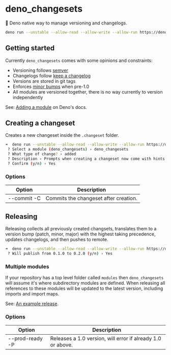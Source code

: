 # deno_changesets

🦕 Deno native way to manage versioning and changelogs.

```bash
deno run --unstable --allow-read --allow-write --allow-run https://deno.land/x/deno_changesets/main.ts --help
```

## Getting started

Currently `deno_changesets` comes with some opinions and constraints:

- Versioning follows [semver](https://semver.org)
- Changelogs follow [keep a changelog](https://keepachangelog.com/en/1.0.0/)
- Versions are stored in git tags
- Enforces
  [minor bumps](https://semver.org/#how-should-i-deal-with-revisions-in-the-0yz-initial-development-phase)
  when pre-1.0
- All modules are versioned together, there is no way currently to version
  independently

See: [Adding a module](https://deno.land/add_module) on Deno's docs.

## Creating a changeset

Creates a new changeset inside the `.changeset` folder.

```bash
➜  deno run --unstable --allow-read --allow-write --allow-run https://deno.land/x/deno_changesets/main.ts create
 ? Select a module (deno_changesets) › deno_changesets
 ? What type of change? › added
 ? Description › Prompts when creating a changeset now come with hints.
 ? Confirm (y/n) › Yes
```

### Options

| Option      | Description                           |
| ----------- | ------------------------------------- |
| --commit -C | Commits the changeset after creation. |

## Releasing

Releasing collects all previously created changsets, translates them to a
version bump (patch, minor, major) with the highest taking precedence, updates
changelogs, and then pushes to remote.

```bash
➜  deno run --unstable --allow-read --allow-write --allow-run https://deno.land/x/deno_changesets/main.ts release
 ? Will publish from 0.1.0 to 0.2.0 (y/n) › Yes
```

### Multiple modules

If your repository has a top level folder called `modules` then
`deno_changesets` will assume it's where subdirectory modules are defined. When
releasing all references to these modules will be updated to the latest version,
including imports and import maps.

See:
[An example release](https://github.com/itsdouges/TRIPLEX/commit/f45449f1fd3a6c2ff42b46a840bcf2ac9e040449).

### Options

| Option          | Description                                                 |
| --------------- | ----------------------------------------------------------- |
| --prod-ready -P | Releases a 1.0 version, will error if already 1.0 or above. |
